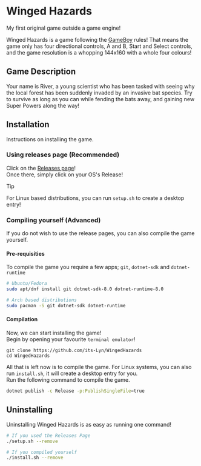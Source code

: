 # Winged Hazards

My first original game outside a game engine!

Winged Hazards is a game following the [GameBoy](https://en.wikipedia.org/wiki/Game_Boy) rules! That means the game only has four directional controls, A and B, Start and Select controls, and the game resolution is a whopping 144x160 with a whole four colours!

## Game Description
Your name is River, a young scientist who has been tasked with seeing why the local forest has been suddenly invaded by an invasive bat species. Try to survive as long as you can while fending the bats away, and gaining new Super Powers along the way!


## Installation
Instructions on installing the game.

### Using releases page (Recommended)
Click on the [Releases page](https://github.com/its-Lyn/WingedHazards/releases)! <br>
Once there, simply click on your OS's Release!

> [!TIP]
> For Linux based distributions, you can run `setup.sh` to create a desktop entry!

### Compiling yourself (Advanced)
If you do not wish to use the release pages, you can also compile the game yourself.

#### Pre-requisities
To compile the game you require a few apps; `git`, `dotnet-sdk` and `dotnet-runtime`

```bash
# Ubuntu/Fedora
sudo apt/dnf install git dotnet-sdk-8.0 dotnet-runtime-8.0

# Arch based distributions
sudo pacman -S git dotnet-sdk dotnet-runtime
```

#### Compilation
Now, we can start installing the game! <br>
Begin by opening your favourite `terminal emulator`!

```
git clone https://github.com/its-Lyn/WingedHazards
cd WingedHazards
```

All that is left now is to compile the game. For Linux systems, you can also run `install.sh`, it will create a desktop entry for you. <br>
Run the following command to compile the game.
```bash
dotnet publish -c Release -p:PublishSingleFile=true
```

## Uninstalling
Uninstalling Winged Hazards is as easy as running one command!
```bash
# If you used the Releases Page
./setup.sh --remove

# If you compiled yourself
./install.sh --remove
```